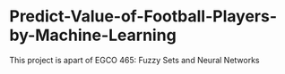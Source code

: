 # Predict-Value-of-Football-Players-by-Machine-Learning
This project is apart of EGCO 465: Fuzzy Sets and Neural Networks
